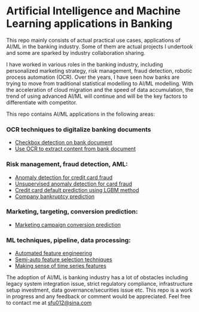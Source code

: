 # Artificial Intelligence and Machine Learning applications in Banking

This repo mainly consists of actual practical use cases, applications of AI/ML in the banking industry. Some of them are actual projects I undertook and some are sparked by industry collaboration sharing. 

I have worked in various roles in the banking industry, including personalized marketing strategy, risk management, fraud detection, robotic process automation (OCR). Over the years, I have seen how banks are trying to move from traditional statistical modelling to AI/ML modelling. With the acceleration of cloud migration and the speed of data accumulation, the trend of using advanced AI/ML will continue and will be the key factors to differentiate with competitor. 

This repo contains AI/ML applications in the following areas:
### OCR techniques to digitalize banking documents
 -   [Checkbox detection on bank document](https://github.com/JasonSCFu/ML-applications-in-Banking/blob/main/Check_box_detection_on_bank_documents.ipynb)
 -   [Use OCR to extract content from bank document](https://github.com/JasonSCFu/ML-applications-in-Banking/blob/main/OCR_for_bank_documents.ipynb)
  
### Risk management, fraud detection, AML:
 - [Anomaly detection for credit card fraud](https://github.com/JasonSCFu/ML-applications-in-Banking/blob/main/Anomaly-detection-credit-card-fraud-analysis.ipynb)
 - [Unsupervised anomaly detection for card fraud](https://github.com/JasonSCFu/AIML-applications-in-Banking/blob/main/Unsupervised%20Anomaly%20Detection%20Card%20Fraud.ipynb)
 - [Credit card default prediction using LGBM method](https://github.com/JasonSCFu/ML-applications-in-Banking/blob/main/Credit%20card%20default%20predition%20using%20LGBM.ipynb)
 - [Company bankruptcy prediction](https://github.com/JasonSCFu/AIML-applications-in-Banking/blob/main/company-bankruptcy-prediction.ipynb)
 
### Marketing, targeting, conversion prediction:
 - [Marketing campaign conversion prediction](https://github.com/JasonSCFu/AIML-applications-in-Banking/blob/main/marketing-campaign-conversion-prediction.ipynb)

### ML techniques, pipeline, data processing: 
 - [Automated feature engineering](https://github.com/JasonSCFu/AIML-applications-in-Banking/blob/main/Automated_Feature_Engineering.ipynb)
 - [Semi-auto feature selection techniques](https://github.com/JasonSCFu/AIML-applications-in-Banking/tree/main/ML%20techniques/Feature%20Selection)
 - [Making sense of time series features](https://github.com/JasonSCFu/AIML-applications-in-Banking/blob/main/ML%20techniques/Making_Sense_Of_Time_Series_Features.ipynb)

The adoption of AI/ML is banking industry has a lot of obstacles including legacy system integration issue, strict regulatory compliance, infrastructure setup investment, data governance/securities issue etc. 
This repo is a work in progress and any feedback or comment would be appreciated. Feel free to contact me
at sfu012@sina.com
